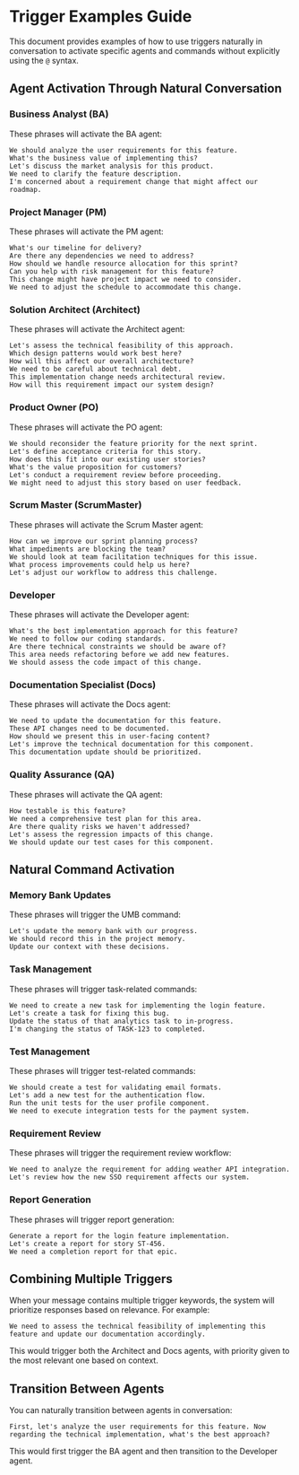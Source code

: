 # Trigger Examples Guide

This document provides examples of how to use triggers naturally in conversation to activate specific agents and commands without explicitly using the `@` syntax.

## Agent Activation Through Natural Conversation

### Business Analyst (BA)

These phrases will activate the BA agent:

```
We should analyze the user requirements for this feature.
What's the business value of implementing this?
Let's discuss the market analysis for this product.
We need to clarify the feature description.
I'm concerned about a requirement change that might affect our roadmap.
```

### Project Manager (PM)

These phrases will activate the PM agent:

```
What's our timeline for delivery?
Are there any dependencies we need to address?
How should we handle resource allocation for this sprint?
Can you help with risk management for this feature?
This change might have project impact we need to consider.
We need to adjust the schedule to accommodate this change.
```

### Solution Architect (Architect)

These phrases will activate the Architect agent:

```
Let's assess the technical feasibility of this approach.
Which design patterns would work best here?
How will this affect our overall architecture?
We need to be careful about technical debt.
This implementation change needs architectural review.
How will this requirement impact our system design?
```

### Product Owner (PO)

These phrases will activate the PO agent:

```
We should reconsider the feature priority for the next sprint.
Let's define acceptance criteria for this story.
How does this fit into our existing user stories?
What's the value proposition for customers?
Let's conduct a requirement review before proceeding.
We might need to adjust this story based on user feedback.
```

### Scrum Master (ScrumMaster)

These phrases will activate the Scrum Master agent:

```
How can we improve our sprint planning process?
What impediments are blocking the team?
We should look at team facilitation techniques for this issue.
What process improvements could help us here?
Let's adjust our workflow to address this challenge.
```

### Developer

These phrases will activate the Developer agent:

```
What's the best implementation approach for this feature?
We need to follow our coding standards.
Are there technical constraints we should be aware of?
This area needs refactoring before we add new features.
We should assess the code impact of this change.
```

### Documentation Specialist (Docs)

These phrases will activate the Docs agent:

```
We need to update the documentation for this feature.
These API changes need to be documented.
How should we present this in user-facing content?
Let's improve the technical documentation for this component.
This documentation update should be prioritized.
```

### Quality Assurance (QA)

These phrases will activate the QA agent:

```
How testable is this feature?
We need a comprehensive test plan for this area.
Are there quality risks we haven't addressed?
Let's assess the regression impacts of this change.
We should update our test cases for this component.
```

## Natural Command Activation

### Memory Bank Updates

These phrases will trigger the UMB command:

```
Let's update the memory bank with our progress.
We should record this in the project memory.
Update our context with these decisions.
```

### Task Management

These phrases will trigger task-related commands:

```
We need to create a new task for implementing the login feature.
Let's create a task for fixing this bug.
Update the status of that analytics task to in-progress.
I'm changing the status of TASK-123 to completed.
```

### Test Management

These phrases will trigger test-related commands:

```
We should create a test for validating email formats.
Let's add a new test for the authentication flow.
Run the unit tests for the user profile component.
We need to execute integration tests for the payment system.
```

### Requirement Review

These phrases will trigger the requirement review workflow:

```
We need to analyze the requirement for adding weather API integration.
Let's review how the new SSO requirement affects our system.
```

### Report Generation

These phrases will trigger report generation:

```
Generate a report for the login feature implementation.
Let's create a report for story ST-456.
We need a completion report for that epic.
```

## Combining Multiple Triggers

When your message contains multiple trigger keywords, the system will prioritize responses based on relevance. For example:

```
We need to assess the technical feasibility of implementing this feature and update our documentation accordingly.
```

This would trigger both the Architect and Docs agents, with priority given to the most relevant one based on context.

## Transition Between Agents

You can naturally transition between agents in conversation:

```
First, let's analyze the user requirements for this feature. Now regarding the technical implementation, what's the best approach?
```

This would first trigger the BA agent and then transition to the Developer agent.
